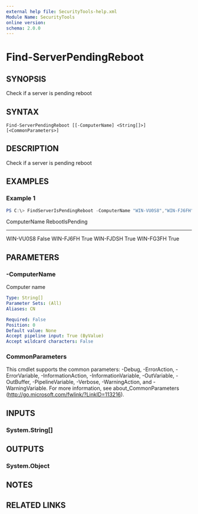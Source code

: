 ```yaml
---
external help file: SecurityTools-help.xml
Module Name: SecurityTools
online version:
schema: 2.0.0
---
```


# Find-ServerPendingReboot

## SYNOPSIS
Check if a server is pending reboot

## SYNTAX

```
Find-ServerPendingReboot [[-ComputerName] <String[]>] [<CommonParameters>]
```

## DESCRIPTION
Check if a server is pending reboot

## EXAMPLES

### Example 1
```powershell
PS C:\> FindServerIsPendingReboot -ComputerName "WIN-VU0S8","WIN-FJ6FH","WIN-FJDSH","WIN-FG3FH"
```

ComputerName                                          RebootIsPending
------------                                          ---------------
WIN-VU0S8                                             False
WIN-FJ6FH                                             True
WIN-FJDSH                                             True
WIN-FG3FH                                             True

## PARAMETERS

### -ComputerName
Computer name

```yaml
Type: String[]
Parameter Sets: (All)
Aliases: CN

Required: False
Position: 0
Default value: None
Accept pipeline input: True (ByValue)
Accept wildcard characters: False
```

### CommonParameters
This cmdlet supports the common parameters: -Debug, -ErrorAction, -ErrorVariable, -InformationAction, -InformationVariable, -OutVariable, -OutBuffer, -PipelineVariable, -Verbose, -WarningAction, and -WarningVariable.
For more information, see about_CommonParameters (http://go.microsoft.com/fwlink/?LinkID=113216).

## INPUTS

### System.String[]

## OUTPUTS

### System.Object
## NOTES

## RELATED LINKS

